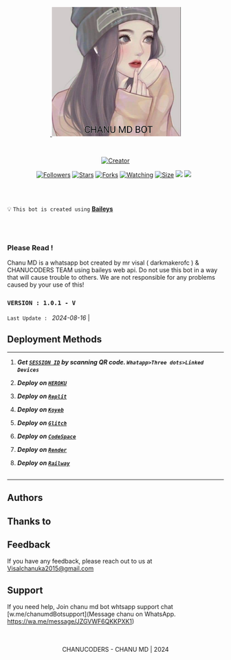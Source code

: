 <div class = "repo" align = "center">
 
<a href = "#">
<img sr<div class = "repo" align = "center">
 
<a href = "#">
<img src = "chanu-deta/Picsart_24-08-16_14-40-03-866.jpg"  width="300" height="300">
</img>
 <p align="center">
  <a href="#"><img src="http://readme-typing-svg.herokuapp.com?color=ff00ab&center=true&vCenter=true&multiline=false&lines=CHANU+WHATSAPP+BOT" alt="">
</p>
    <p align="center">
<a href="#"><img title="Creator" src="https://img.shields.io/badge/Creator-Mrvisal-red.svg?style=for-the-badge&logo=github"></a>
     
</p>
<p align="center">
<a href="https://github.com/chanu19-v?tab=followers"><img title="Followers" src="https://img.shields.io/github/followers/darkmakerofc?color=green&style=flat-square"></a>
<a href="https://github.com/darkmakerofc/QueenElisa/stargazers/"><img title="Stars" src="https://img.shields.io/github/stars/darkmakerofc/QueenElisa?color=white&style=flat-square"></a>
<a href="https://github.com/darkmakerofc/QueenElisa/network/members"><img title="Forks" src="https://img.shields.io/github/forks/darkmakerofc/QueenElisa?color=yellow&style=flat-square"></a>
<a href="https://github.com/darkmakerofc/QueenElisa/watchers"><img title="Watching" src="https://img.shields.io/github/watchers/darkmakerofc/QueenElisa?label=Watchers&color=red&style=flat-square"></a>
<a href="https://github.com/darkmakerofc/QueenElisa"><img title="Size" src="https://img.shields.io/github/repo-size/darkmakerofc/QueenElisa?style=flat-square&color=darkred"></a>
<a href="https://hits.seeyoufarm.com"><img src="https://hits.seeyoufarm.com/api/count/incr/badge.svg?url=https://github.com/darkmakerofc/QueenElisa/hit-counter&count_bg=%2379C83D&title_bg=%23555555&icon=probot.svg&icon_color=%2304FF00&title=hits&edge_flat=false"/></a>
<a href="https://github.com/darkmakerofc/QueenElisa/graphs/commit-activity"><img height="20" src="https://img.shields.io/badge/Maintained-No-red.svg"></a>&nbsp;&nbsp;
</p>
</a>
</div> 

<br>
<br>

💡 `This bot is created using` **[Baileys](https://github.com/WhiskeySockets/Baileys)**

<br>
<br>

### Please Read !
Chanu MD is a whatsapp bot created by mr visal ( darkmakerofc ) & CHANUCODERS TEAM using baileys web api. Do not use this bot in a way that will cause trouble to others. 
We are not responsible for any problems caused by your use of this!

 ### `VERSION : 1.0.1 - V`
 `Last Update : ` _2024-08-16_ | 

## Deployment Methods
---
1. ***Get [`SESSION ID`](https://suhail-md-vtsf.onrender.com/)  by scanning QR code. `Whatapp>Three dots>Linked Devices`***
   
2.  ***Deploy on [`HEROKU`](https://suhail-web.vercel.app//deploy?platform=heroku)***
4.  ***Deploy on [`Replit`](https://suhail-web.vercel.app/deploy?platform=replit)***  
5.  ***Deploy on [`Koyeb`](https://suhail-web.vercel.app/deploy?platform=koyeb)***
6.  ***Deploy on [`Glitch`](https://suhail-web.vercel.app/deploy?platform=glitch)***
7.  ***Deploy on [`CodeSpace`](https://suhail-web.vercel.app/deploy?platform=codespace)***
8. ***Deploy on [`Render`](https://suhail-web.vercel.app/deploy?platform=render)***
9. ***Deploy on [`Railway`](https://suhail-web.vercel.app/deploy?platform=railway)***
##



---

## Authors


## Thanks to


## Feedback
If you have any feedback, please reach out to us at Visalchanuka2015@gmail.com

## Support
If you need help, Join chanu md bot whtsapp support chat [w.me/chanumdBotsupport](Message chanu on WhatsApp. https://wa.me/message/JZGVWF6QKKPXK1)
</br></br></br>
 <p align="center"> CHANUCODERS - CHANU MD | 2024 
